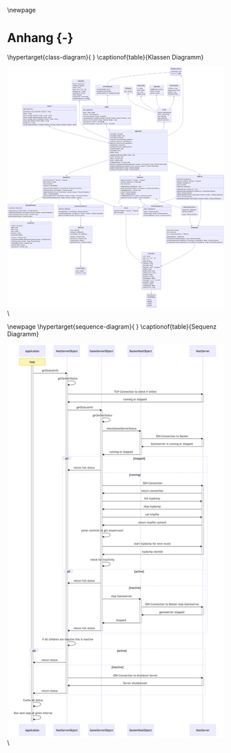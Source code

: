 \newpage
# Anhang {-}

\hypertarget{class-diagram}{
}
\captionof{table}{Klassen Diagramm}

![Testaufbau](attachement/class-diagram.png)\

\newpage
\hypertarget{sequence-diagram}{
}
\captionof{table}{Sequenz Diagramm}

![Testaufbau](attachement/sequence-diagram.png)\